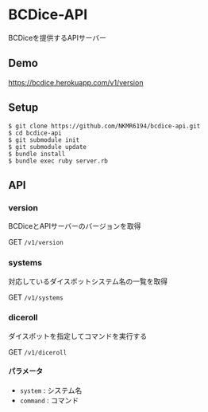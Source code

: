 # BCDice-API

BCDiceを提供するAPIサーバー

## Demo

https://bcdice.herokuapp.com/v1/version

## Setup

```
$ git clone https://github.com/NKMR6194/bcdice-api.git
$ cd bcdice-api
$ git submodule init
$ git submodule update
$ bundle install
$ bundle exec ruby server.rb
```

## API

### version

BCDiceとAPIサーバーのバージョンを取得

GET `/v1/version`


### systems

対応しているダイスボットシステム名の一覧を取得

GET `/v1/systems`

### diceroll

ダイスボットを指定してコマンドを実行する

GET `/v1/diceroll`

#### パラメータ
* `system` : システム名
* `command` : コマンド
